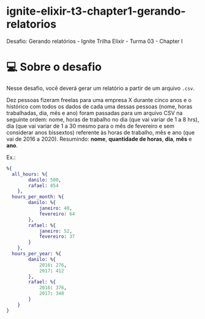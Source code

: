 # ignite-elixir-t3-chapter1-gerando-relatorios
Desafio: Gerando relatórios - Ignite Trilha Elixir - Turma 03 - Chapter I

# 💻 Sobre o desafio

Nesse desafio, você deverá gerar um relatório a partir de um arquivo `.csv`.

Dez pessoas fizeram freelas para uma empresa X durante cinco anos e o histórico com todos os dados de cada uma dessas pessoas 
(nome, horas trabalhadas, dia, mês e ano) foram passadas para um arquivo CSV na seguinte ordem: nome, horas de trabalho no dia 
(que vai variar de 1 a 8 hrs), dia (que vai variar de 1 a 30 mesmo para o mês de fevereiro e sem considerar anos bissextos)
referente às horas de trabalho, mês e ano (que vai de 2016 a 2020). Resumindo: **nome**, **quantidade de horas**, **dia**, **mês** e **ano**.

Ex.:
```elixir
%{
  all_hours: %{
        danilo: 500,
        rafael: 854    
    },
  hours_per_month: %{
        danilo: %{
            janeiro: 40,
            fevereiro: 64          
        },
        rafael: %{
            janeiro: 52,
            fevereiro: 37        
        }
    },
  hours_per_year: %{
        danilo: %{
            2016: 276,
            2017: 412        
        },
        rafael: %{
            2016: 376,
            2017: 348         
        }
    }
}
```
